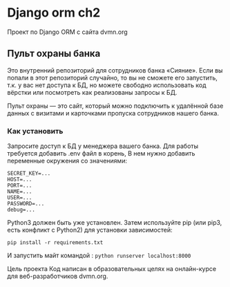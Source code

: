 # Django orm ch2
Проект по Django ORM с сайта dvmn.org

## Пульт охраны банка

Это внутренний репозиторий для сотрудников банка «Сияние». Если вы попали в этот репозиторий случайно, то вы не сможете его запустить, т.к. у вас нет доступа к БД, но можете свободно использовать код вёрстки или посмотреть как реализованы запросы к БД.

Пульт охраны — это сайт, который можно подключить к удалённой базе данных с визитами и карточками пропуска сотрудников нашего банка.

### Как установить

Запросите доступ к БД у менеджера вашего банка. 
Для работы требуется добавить .env файл в корень,
В нем нужно добавить переменные окружения cо значениями:
```
SECRET_KEY=...
HOST=...
PORT=...
NAME=...
USER=...
PASSWORD=...
debug=...
``` 

Python3 должен быть уже установлен. Затем используйте pip (или pip3, есть конфликт с Python2) для установки зависимостей:

`pip install -r requirements.txt`

И запустить майт командой :
`python runserver localhost:8000`

Цель проекта
Код написан в образовательных целях на онлайн-курсе для веб-разработчиков dvmn.org.